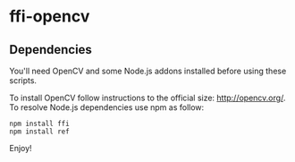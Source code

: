 # ffi-opencv

## Dependencies
You'll need OpenCV and some Node.js addons installed before using these scripts. 

To install OpenCV follow instructions to the official size: http://opencv.org/. 
To resolve Node.js dependencies use npm as follow:  

```
npm install ffi
npm install ref
```

Enjoy!
